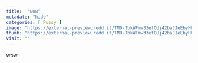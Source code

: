 ```yaml
---
title:  "wow"
metadate: "hide"
categories: [ Pussy ]
image: "https://external-preview.redd.it/TM0-TbkWFmw33efOUj42baJIeEbyHh-c__Jeza-MKlI.jpg?auto=webp&s=3ce83e810c8aded6d256ebf250f8f3569041444c"
thumb: "https://external-preview.redd.it/TM0-TbkWFmw33efOUj42baJIeEbyHh-c__Jeza-MKlI.jpg?width=1080&crop=smart&auto=webp&s=3b18532cfa60f86b834aef9327382213e63280b2"
visit: ""
---
```

wow
